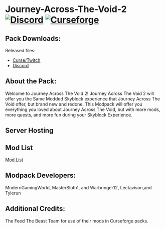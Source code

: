 # Journey-Across-The-Void-2 [![Discord][discordImg]][discordLink] [![Curseforge][curseImg]][curseLink]

[discordImg]: https://img.shields.io/discord/554449878282010633?label=Discord&logo=Discord

[discordLink]: https://discord.gg/wFtUTgZ

[curseImg]: http://cf.way2muchnoise.eu/384132.svg

[curseLink]: https://www.curseforge.com/minecraft/modpacks/journey-across-the-void-2

## Pack Downloads:
Released files:
- [Curse/Twitch](https://www.curseforge.com/minecraft/modpacks/journey-across-the-void-2)
- [Discord](https://discord.gg/wFtUTgZ)




## About the Pack:

Welcome to Journey Across The Void 2! Journey Across The Void 2 will offer you the Same Modded Skyblock experience that Journey Across The Void offer, but brand new and redone. This Modpack will offer you everything you loved about Journey Across The Void, but with more mods, more quests, and more fun during your Skyblock Experience.


## Server Hosting


## Mod List
[Mod List](https://www.curseforge.com/minecraft/modpacks/journey-across-the-void-2/relations/dependencies)


## Modpack Developers:

ModernGamingWorld, MasterSloth1, and Warbringer12, Lectavison,and Tylerun


## Additional Credits:

The Feed The Beast Team for use of their mods in Curseforge packs.
